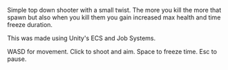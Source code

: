 Simple top down shooter with a small twist. The more you kill the more that spawn but also when you kill them you gain increased max health and time freeze duration. 

This was made using Unity's ECS and Job Systems.

WASD for movement.
Click to shoot and aim.
Space to freeze time.
Esc to pause.
